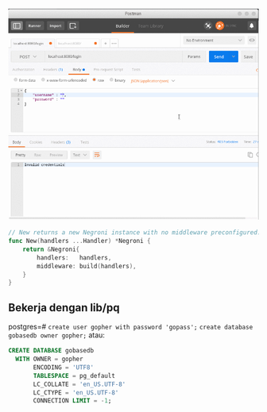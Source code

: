 ![Cara test dengan postman](./img/gotojwt.gif)
```go
// New returns a new Negroni instance with no middleware preconfigured.
func New(handlers ...Handler) *Negroni {
	return &Negroni{
		handlers:   handlers,
		middleware: build(handlers),
	}
}
```

## Bekerja dengan lib/pq
postgres=#
`create user gopher with password 'gopass';`
`create database gobasedb owner gopher;`
atau:
```sql
CREATE DATABASE gobasedb
  WITH OWNER = gopher
       ENCODING = 'UTF8'
       TABLESPACE = pg_default
       LC_COLLATE = 'en_US.UTF-8'
       LC_CTYPE = 'en_US.UTF-8'
       CONNECTION LIMIT = -1;
```